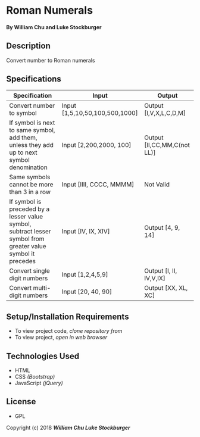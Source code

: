 # **Roman Numerals**

#### By William Chu and Luke Stockburger

## Description

Convert number to Roman numerals

## Specifications

| Specification | Input | Output |
| --- | --- | --- |
| Convert number to symbol | Input [1,5,10,50,100,500,1000] | Output [I,V,X,L,C,D,M] |
| If symbol is next to same symbol, add them, unless they add up to next symbol denomination | Input [2,200,2000, 100] | Output [II,CC,MM,C(not LL)] |
| Same symbols cannot be more than 3 in a row | Input [IIII, CCCC, MMMM] | Not Valid |
| If symbol is preceded by a lesser value symbol, subtract lesser symbol from greater value symbol it precedes | Input [IV, IX, XIV] | Output [4, 9, 14] |
| Convert single digit numbers | Input [1,2,4,5,9] | Output [I, II, IV,V,IX] |
|Convert multi-digit numbers | Input [20, 40, 90] | Output [XX, XL, XC] |

## Setup/Installation Requirements

* To view project code, _clone repository from_
* To view project, _open in web browser_

## Technologies Used

* HTML
* CSS _(Bootstrap)_
* JavaScript _(jQuery)_

## License

* GPL

Copyright (c) 2018 **_William Chu Luke Stockburger_**
